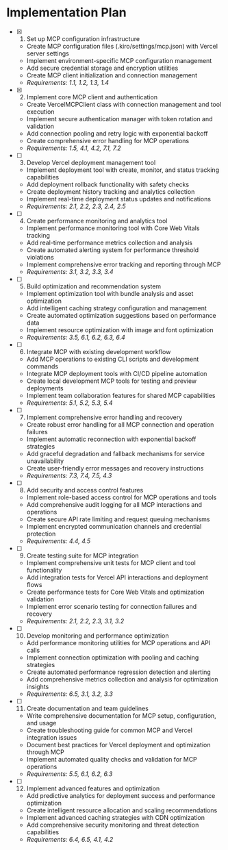 # Implementation Plan

- [x] 1. Set up MCP configuration infrastructure

  - Create MCP configuration files (.kiro/settings/mcp.json) with Vercel server settings
  - Implement environment-specific MCP configuration management
  - Add secure credential storage and encryption utilities
  - Create MCP client initialization and connection management
  - _Requirements: 1.1, 1.2, 1.3, 1.4_

- [x] 2. Implement core MCP client and authentication
  - Create VercelMCPClient class with connection management and tool execution
  - Implement secure authentication manager with token rotation and validation
  - Add connection pooling and retry logic with exponential backoff
  - Create comprehensive error handling for MCP operations
  - _Requirements: 1.5, 4.1, 4.2, 7.1, 7.2_

- [ ] 3. Develop Vercel deployment management tool
  - Implement deployment tool with create, monitor, and status tracking capabilities
  - Add deployment rollback functionality with safety checks
  - Create deployment history tracking and analytics collection
  - Implement real-time deployment status updates and notifications
  - _Requirements: 2.1, 2.2, 2.3, 2.4, 2.5_

- [ ] 4. Create performance monitoring and analytics tool
  - Implement performance monitoring tool with Core Web Vitals tracking
  - Add real-time performance metrics collection and analysis
  - Create automated alerting system for performance threshold violations
  - Implement comprehensive error tracking and reporting through MCP
  - _Requirements: 3.1, 3.2, 3.3, 3.4_

- [ ] 5. Build optimization and recommendation system
  - Implement optimization tool with bundle analysis and asset optimization
  - Add intelligent caching strategy configuration and management
  - Create automated optimization suggestions based on performance data
  - Implement resource optimization with image and font optimization
  - _Requirements: 3.5, 6.1, 6.2, 6.3, 6.4_

- [ ] 6. Integrate MCP with existing development workflow
  - Add MCP operations to existing CLI scripts and development commands
  - Integrate MCP deployment tools with CI/CD pipeline automation
  - Create local development MCP tools for testing and preview deployments
  - Implement team collaboration features for shared MCP capabilities
  - _Requirements: 5.1, 5.2, 5.3, 5.4_

- [ ] 7. Implement comprehensive error handling and recovery
  - Create robust error handling for all MCP connection and operation failures
  - Implement automatic reconnection with exponential backoff strategies
  - Add graceful degradation and fallback mechanisms for service unavailability
  - Create user-friendly error messages and recovery instructions
  - _Requirements: 7.3, 7.4, 7.5, 4.3_

- [ ] 8. Add security and access control features
  - Implement role-based access control for MCP operations and tools
  - Add comprehensive audit logging for all MCP interactions and operations
  - Create secure API rate limiting and request queuing mechanisms
  - Implement encrypted communication channels and credential protection
  - _Requirements: 4.4, 4.5_

- [ ] 9. Create testing suite for MCP integration
  - Implement comprehensive unit tests for MCP client and tool functionality
  - Add integration tests for Vercel API interactions and deployment flows
  - Create performance tests for Core Web Vitals and optimization validation
  - Implement error scenario testing for connection failures and recovery
  - _Requirements: 2.1, 2.2, 2.3, 3.1, 3.2_

- [ ] 10. Develop monitoring and performance optimization
  - Add performance monitoring utilities for MCP operations and API calls
  - Implement connection optimization with pooling and caching strategies
  - Create automated performance regression detection and alerting
  - Add comprehensive metrics collection and analysis for optimization insights
  - _Requirements: 6.5, 3.1, 3.2, 3.3_

- [ ] 11. Create documentation and team guidelines
  - Write comprehensive documentation for MCP setup, configuration, and usage
  - Create troubleshooting guide for common MCP and Vercel integration issues
  - Document best practices for Vercel deployment and optimization through MCP
  - Implement automated quality checks and validation for MCP operations
  - _Requirements: 5.5, 6.1, 6.2, 6.3_

- [ ] 12. Implement advanced features and optimization
  - Add predictive analytics for deployment success and performance optimization
  - Create intelligent resource allocation and scaling recommendations
  - Implement advanced caching strategies with CDN optimization
  - Add comprehensive security monitoring and threat detection capabilities
  - _Requirements: 6.4, 6.5, 4.1, 4.2_